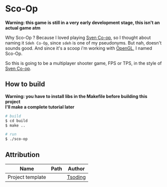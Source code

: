 # Sco-Op

**Warning: this game is still in a very early development stage, this isn't an actual game atm**

Why Sco-Op ? Because I loved playing [Sven Co-op](https://store.steampowered.com/app/225840/Sven_Coop/), so I thought about naming it `Sdeh Co-Op`, since `sdeh` is one of my pseudonyms. But nah, doesn't sounds good. And since it's a scoop i'm working with [OpenGL](https://www.opengl.org), I named Sco-Op.  

So this is going to be a multiplayer shooter game, FPS or TPS, in the style of [Sven Co-op](https://store.steampowered.com/app/225840/Sven_Coop/).

## How to build

**Warning: you have to install libs in the Makefile before building this project<br>I'll make a complete tutorial later**

```sh
# build
$ cd build
$ make ..

# run
$ ./sco-op
```

## Attribution

|       Name       | Path |             Author             |
|------------------|------|--------------------------------|
| Project template |      | [Tsoding](https://tsoding.org) |